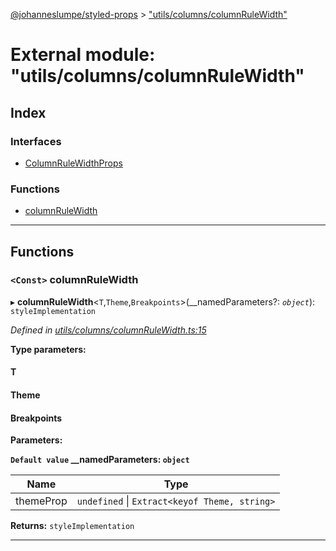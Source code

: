 [@johanneslumpe/styled-props](../README.md) > ["utils/columns/columnRuleWidth"](../modules/_utils_columns_columnrulewidth_.md)

# External module: "utils/columns/columnRuleWidth"

## Index

### Interfaces

* [ColumnRuleWidthProps](../interfaces/_utils_columns_columnrulewidth_.columnrulewidthprops.md)

### Functions

* [columnRuleWidth](_utils_columns_columnrulewidth_.md#columnrulewidth)

---

## Functions

<a id="columnrulewidth"></a>

### `<Const>` columnRuleWidth

▸ **columnRuleWidth**<`T`,`Theme`,`Breakpoints`>(__namedParameters?: *`object`*): `styleImplementation`

*Defined in [utils/columns/columnRuleWidth.ts:15](https://github.com/johanneslumpe/styled-props/blob/8e709f1/src/utils/columns/columnRuleWidth.ts#L15)*

**Type parameters:**

#### T 
#### Theme 
#### Breakpoints 
**Parameters:**

**`Default value` __namedParameters: `object`**

| Name | Type |
| ------ | ------ |
| themeProp | `undefined` \| `Extract<keyof Theme, string>` |

**Returns:** `styleImplementation`

___

